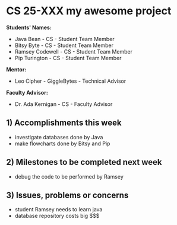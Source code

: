 # CS 25-XXX my awesome project #

**Students' Names:**
- Java Bean - CS - Student Team Member
- Bitsy Byte - CS - Student Team Member
- Ramsey Codewell - CS - Student Team Member
- Pip Turington - CS - Student Team Member

**Mentor:**
- Leo Cipher - GiggleBytes - Technical Advisor

**Faculty Advisor:**
- Dr. Ada Kernigan  - CS - Faculty Advisor
  
## 1) Accomplishments this week ##
   - investigate databases done by Java
   - make flowcharts done by Bitsy and Pip

## 2) Milestones to be completed next week ##
   - debug the code to be performed by Ramsey 

## 3) Issues, problems or concerns ##
   - student Ramsey needs to learn java
   - database repository costs big $$$
   


